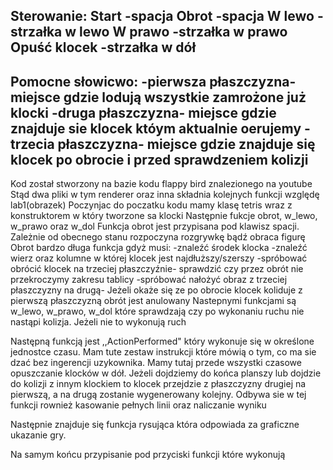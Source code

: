Sterowanie:
Start 		-spacja
Obrot		-spacja
W lewo		-strzałka w lewo
W prawo		-strzałka w prawo
Opuść klocek	-strzałka w dół
--------------------------------------------------------------------------------------------------
Pomocne słowicwo:
-pierwsza płaszczyzna- miejsce gdzie lodują wszystkie zamrożone już klocki
-druga płaszczyzna- miejsce gdzie znajduje sie klocek któym aktualnie oerujemy
-trzecia płaszczyzna- miejsce gdzie znajduje się klocek po obrocie i przed sprawdzeniem kolizji
--------------------------------------------------------------------------------------------------
Kod został stworzony na bazie kodu flappy bird znalezionego na youtube
Stąd dwa pliki w tym renderer oraz inna składnia kolejnych funkcji względę lab1(obrazek)
Poczynjac do poczatku kodu mamy klasę tetris wraz z konstruktorem w który tworzone sa klocki
Następnie fukcje obrot, w_lewo, w_prawo oraz w_dol
Funkcja obrot jest przypisana pod klawisz spacji. Zależnie od obecnego stanu rozpoczyna rozgrywkę bądź obraca figurę
Obrot bardzo długa funkcja gdyż musi:
-znaleźć środek klocka
-znaleźć wierz oraz kolumne w której klocek jest najdłuższy/szerszy
-spróbować obrócić klocek na trzeciej płaszczyźnie- sprawdzić czy przez obrót nie przekroczymy zakresu tablicy
-spróbować nałożyć obraz z trzeciej płaszczyzny na drugą- Jeżeli okaże się ze po obrocie klocek koliduje 
	z pierwszą płaszczyzną obrót jest anulowany
Nastepnymi funkcjami są w_lewo, w_prawo, w_dol które sprawdzają czy po wykonaniu ruchu nie nastąpi kolizja. Jeżeli nie to wykonują ruch

Następną funkcją jest ,,ActionPerformed" który wykonuje się w określone jednostce czasu. Mam tute zestaw instrukcji które mówią o tym,
co ma sie dzać bez ingerencji uzykownika. Mamy tutaj przede wszystki czasowe opuszczanie klocków w dół. Jeżeli dojdziemy do końca planszy 
lub dojdzie do kolizji z innym klockiem to klocek przejdzie z płaszczyzny drugiej na pierwszą, a na drugą zostanie wygenerowany kolejny.
Odbywa sie w tej funkcji rownież kasowanie pełnych linii oraz naliczanie wyniku

Następnie znajduje się funkcja rysująca która odpowiada za graficzne ukazanie gry.

Na samym końcu przypisanie pod przyciski funkcji które wykonują
 
